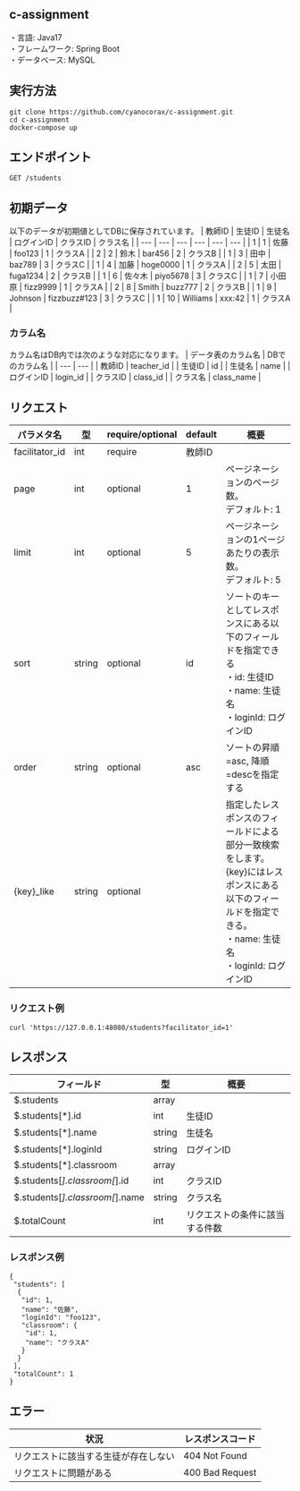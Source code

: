 ## c-assignment
・言語: Java17<br />
・フレームワーク: Spring Boot<br />
・データベース: MySQL<br />

## 実行方法
```
git clone https://github.com/cyanocorax/c-assignment.git
cd c-assignment
docker-compose up
```

## エンドポイント
```
GET /students
```

## 初期データ
以下のデータが初期値としてDBに保存されています。
| 教師ID | ⽣徒ID | ⽣徒名 | ログインID | クラスID | クラス名 |
| --- | --- | --- | --- | --- | --- |
| 1 | 1 | 佐藤 | foo123 | 1 | クラスA |
| 2 | 2 | 鈴⽊ | bar456 | 2 | クラスB |
| 1 | 3 | ⽥中 | baz789 | 3 | クラスC |
| 1 | 4 | 加藤 | hoge0000 | 1 | クラスA |
| 2 | 5 | 太⽥ | fuga1234 | 2 | クラスB |
| 1 | 6 | 佐々⽊ | piyo5678 | 3 | クラスC |
| 1 | 7 | ⼩⽥原 | fizz9999 | 1 | クラスA |
| 2 | 8 | Smith | buzz777 | 2 | クラスB |
| 1 | 9 | Johnson | fizzbuzz#123 | 3 | クラスC |
| 1 | 10 | Williams | xxx:42 | 1 | クラスA |

### カラム名
カラム名はDB内では次のような対応になります。
| データ表のカラム名 | DBでのカラム名 |
| --- | --- |
| 教師ID | teacher_id |
| 生徒ID | id |
| 生徒名 | name |
| ログインID | login_id |
| クラスID | class_id |
| クラス名 | class_name |

## リクエスト
| パラメタ名 | 型 | require/optional | default | 概要 |
| --- | --- | --- | --- | --- |
| facilitator_id | int | require | 教師ID |
| page | int | optional | 1 | ページネーションのページ数。<br />デフォルト: 1 |
| limit | int | optional | 5 | ページネーションの1ページあたりの表⽰数。<br />デフォルト: 5 |
| sort | string | optional | id | ソートのキーとしてレスポンスにある以下のフィールドを指定できる<br />・id: ⽣徒ID<br />・name: ⽣徒名<br />・loginId: ログインID |
| order | string | optional | asc | ソートの昇順=asc, 降順=descを指定する |
| {key}_like | string | optional | | 指定したレスポンスのフィールドによる部分⼀致検索をします。<br />{key}にはレスポンスにある以下のフィールドを指定できる。<br />・name: ⽣徒名<br />・loginId: ログインID |

### リクエスト例
```
curl 'https://127.0.0.1:48080/students?facilitator_id=1'
```

## レスポンス
| フィールド | 型 | 概要 |
| --- | --- | --- |
| $.students | array | |
| $.students[*].id | int | ⽣徒ID |
| $.students[*].name | string | ⽣徒名 |
| $.students[*].loginId | string | ログインID |
| $.students[*].classroom | array | |
| $.students[*].classroom[*].id | int | クラスID |
| $.students[*].classroom[*].name | string | クラス名 |
| $.totalCount | int | リクエストの条件に該当する件数 |

### レスポンス例
```
{
 "students": [
  {
   "id": 1,
   "name": "佐藤",
   "loginId": "foo123",
   "classroom": {
    "id": 1,
    "name": "クラスA"
   }
  }
 ],
 "totalCount": 1
}
```

## エラー
| 状況 | レスポンスコード |
| --- | --- |
| リクエストに該当する⽣徒が存在しない | 404 Not Found |
| リクエストに問題がある | 400 Bad Request |
